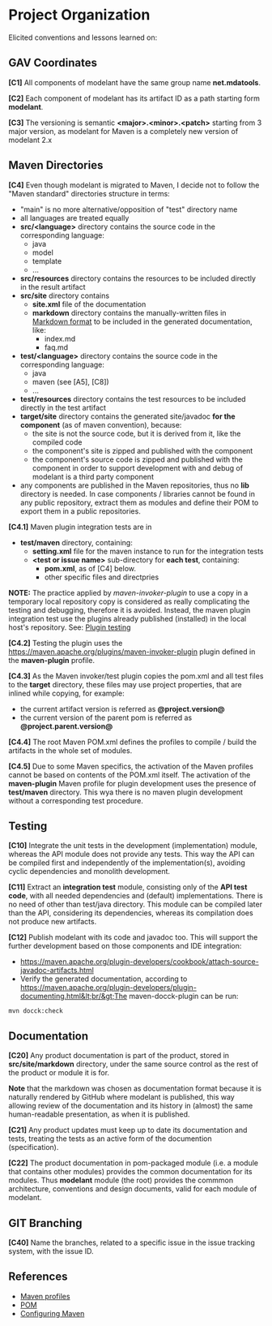 Project Organization
====================

Elicited conventions and lessons learned on:

<!-- MACRO{toc} -->

GAV Coordinates
---------------

**\[C1\]** All components of modelant have the same group name **net.mdatools**.

**\[C2\]** Each component of modelant has its artifact ID as a path starting form **modelant**.

**\[C3\]** The versioning is semantic **&lt;major&gt;.&lt;minor&gt;.&lt;patch&gt;** starting from 3 major version, as modelant for Maven is a completely new version of modelant 2.x

Maven Directories
-----------------

**\[C4\]** Even though modelant is migrated to Maven, I decide not to follow the "Maven standard" directories structure in terms:

  * "main" is no more alternative/opposition of "test" directory name
  * all languages are treated equally
  * **src/&lt;language&gt;** directory contains the source code in the corresponding language:
    * java
    * model
    * template
    * ...
  * **src/resources** directory contains the resources to be included directly in the result artifact
  * **src/site** directory contains
    * **site.xml** file of the documentation
    * **markdown** directory contains the manually-written files in [Markdown format](https://daringfireball.net/projects/markdown/syntax) to be included in the generated documentation, like:
        * index.md
        * faq.md
  * **test/&lt;language&gt;** directory contains the source code in the corresponding language:
    * java
    * maven (see \[A5\], \[C8\]) 
    * ...    
  * **test/resources** directory contains the test resources to be included directly in the test artifact
  * **target/site** directory contains the generated site/javadoc **for the component** (as of maven convention), because:
    * the site is not the source code, but it is derived from it, like the compiled code
    * the component's site is zipped and published with the component
    * the component's source code is zipped and published with the component in order to support development with and debug of modelant is a third party component
  * any components are published in the Maven repositories, thus no **lib** directory is needed. In case components / libraries cannot be found in any public repository, extract them as modules and define their POM to export them in a public repositories.

**\[C4.1\]** Maven plugin integration tests are in 

   * **test/maven** directory, containing:
      * **setting.xml** file for the maven instance to run for the integration tests    
      * **&lt;test or issue name&gt;** sub-directory for **each test**, containing: 
         * **pom.xml**, as of \[C4\] below.
         * other specific files and directpries
      
  
  **NOTE:** The practice applied by *maven-invoker-plugin* to use a copy in a temporary local repository copy is considered as really complicating the testing and debugging, therefore it is avoided. Instead, the maven plugin integration test use the plugins already published (installed) in the local host's repository. See: [Plugin testing](https://maven.apache.org/plugin-developers/plugin-testing.html)
  
**\[C4.2\]** Testing the plugin uses the https://maven.apache.org/plugins/maven-invoker-plugin plugin defined in the **maven-plugin** profile.
              
**\[C4.3\]** As the Maven invoker/test plugin copies the pom.xml and all test files to the **target** directory, these files may use project properties, that are inlined while copying, for example:

  * the current artifact version is referred as **@project.version@**
  * the current version of the parent pom is referred as **@project.parent.version@**
  
**\[C4.4\]** The root Maven POM.xml defines the profiles to compile / build the artifacts in the whole set of modules. 

**\[C4.5\]** Due to some Maven specifics, the activation of the Maven profiles cannot be based on contents of the POM.xml itself. The activation of the **maven-plugin** Maven profile for plugin development uses the presence of **test/maven** directory. This wya there is no maven plugin development without a corresponding test procedure.


Testing
-------

**\[C10\]** Integrate the unit tests in the development (implementation) module, whereas the API module does not provide any tests. This way the API can be compiled first and independently of the implementation(s), avoiding cyclic dependencies and monolith development.

**\[C11\]** Extract an **integration test** module, consisting only of the **API test code**, with all needed dependencies and (default) implementations. There is no need of other than test/java directory. This module can be compiled later than the API, considering its dependencies, whereas its compilation does not produce new artifacts.

**\[C12\]** Publish modelant with its code and javadoc too. This will support the further development based on those components and IDE integration:

  * https://maven.apache.org/plugin-developers/cookbook/attach-source-javadoc-artifacts.html
  * Verify the generated documentation, according to https://maven.apache.org/plugin-developers/plugin-documenting.html&lt;br/&gt;The maven-docck-plugin can be run:

```
mvn docck:check
```

Documentation
-------------

**\[C20\]** Any product documentation is part of the product, stored in **src/site/markdown** directory, under the same source control as the rest of the product or module it is for.

**Note** that the markdown was chosen as documentation format because it is naturally rendered by GitHub where modelant is published, this way allowing review of the documentation and its history in (almost) the same human-readable presentation, as when it is published.

**\[C21\]** Any product updates must keep up to date its documentation and tests, treating the tests as an active form of the documention (specification).

**\[C22\]** The product documentation in pom-packaged module (i.e. a module that contains other modules) provides the common documentation for its modules. Thus **modelant** module (the root) provides the commmon architecture, conventions and design documents, valid for each module of modelant.

GIT Branching
-------------

**\[C40\]** Name the branches, related to a specific issue in the issue tracking system, with the issue ID.

References
----------

* [Maven profiles](http://maven.apache.org/guides/introduction/introduction-to-profiles.html)
* [POM](http://maven.apache.org/pom.html#Activation)
* [Configuring Maven](http://maven.apache.org/guides/mini/guide-configuring-maven.html)